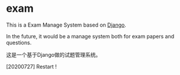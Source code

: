 # exam
This is a Exam Manage System based on [Django](https://www.djangoproject.com/).

In the future, it would be a manage system both for exam papers 
and questions.

这是一个基于Django做的试题管理系统。


[20200727]
Restart !
